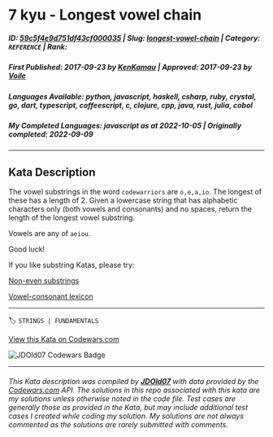 # 7 kyu - Longest vowel chain

##### **ID**: [59c5f4e9d751df43cf000035](https://www.codewars.com/kata/59c5f4e9d751df43cf000035) | **Slug**: [longest-vowel-chain](https://www.codewars.com/kata/59c5f4e9d751df43cf000035) | **Category**: `REFERENCE` | **Rank**: <span style="color:white">7 kyu</span>

##### **First Published**: 2017-09-23 ***by*** [KenKamau](https://www.codewars.com/users/KenKamau) | **Approved**: 2017-09-23 ***by*** [Voile](https://www.codewars.com/users/Voile)

##### **Languages Available**: python, javascript, haskell, csharp, ruby, crystal, go, dart, typescript, coffeescript, c, clojure, cpp, java, rust, julia, cobol

##### **My Completed Languages**: javascript ***as at*** 2022-10-05 | **Originally completed**: 2022-09-09

---

## Kata Description


The vowel substrings in the word `codewarriors` are `o,e,a,io`. The longest of these has a length of 2. Given a lowercase string that has alphabetic characters only (both vowels and consonants) and no spaces, return the length of the longest vowel substring.

Vowels are any of `aeiou`. 



Good luck!



If you like substring Katas, please try:



[Non-even substrings](https://www.codewars.com/kata/59da47fa27ee00a8b90000b4)



[Vowel-consonant lexicon](https://www.codewars.com/kata/59cf8bed1a68b75ffb000026)



---


🏷 `STRINGS | FUNDAMENTALS`


[View this Kata on Codewars.com](https://www.codewars.com/kata/59c5f4e9d751df43cf000035)

![](https://www.codewars.com/users/jdold07/badges/large "JDOld07 Codewars Badge")

---

###### *This Kata description was compiled by [**JDOld07**](https://tpstech.dev) with data provided by the [Codewars.com](https://www.codewars.com) API.  The solutions in this repo associated with this kata are my solutions unless otherwise noted in the code file.  Test cases are generally those as provided in the Kata, but may include additional test cases I created while coding my solution.  My solutions are not always commented as the solutions are rarely submitted with comments.*
